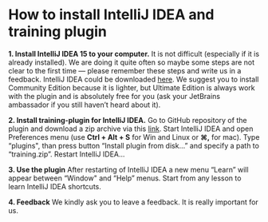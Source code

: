 # How to install IntelliJ IDEA and training plugin

**1. Install IntelliJ IDEA 15 to your computer.**
	It is not difficult (especially if it is already installed). We are doing it quite often so maybe some steps are not clear to the first time — please remember these steps and write us in a feedback. IntelliJ IDEA could be downloaded [here](https://www.jetbrains.com/idea/download/). We suggest you to install Community Edition because it is lighter, but Ultimate Edition is always work with the plugin and is absolutely free for you (ask your JetBrains ambassador if you still haven’t heard about it). 

**2. Install training-plugin for IntelliJ IDEA.**
	Go to GitHub repository of the plugin and download a zip archive via this [link](https://github.com/karashevich/training/raw/master/training.zip). Start IntelliJ IDEA and open Preferences menu (use **Ctrl + Alt + S** for Win and Linux or **⌘,** for mac). Type “plugins", than press button “Install plugin from disk…”  and specify a path to “training.zip”. Restart IntelliJ IDEA...

**3. Use the plugin**
	After restarting of IntelliJ IDEA a new menu “Learn” will appear between “Window" and “Help” menus. Start from any lesson to learn IntelliJ IDEA shortcuts. 

**4. Feedback**
	We kindly ask you to leave a feedback. It is really important for us.
